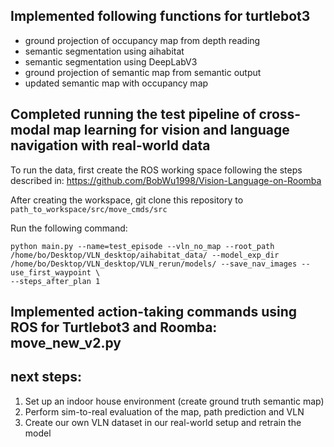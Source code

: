 ## Implemented following functions for turtlebot3
* ground projection of occupancy map from depth reading
* semantic segmentation using aihabitat
* semantic segmentation using DeepLabV3
* ground projection of semantic map from semantic output
* updated semantic map with occupancy map

## Completed running the test pipeline of cross-modal map learning for vision and language navigation with real-world data
To run the data, first create the ROS working space following the steps described in:
https://github.com/BobWu1998/Vision-Language-on-Roomba

After creating the workspace, git clone this repository to
```path_to_workspace/src/move_cmds/src```

Run the following command:
```
python main.py --name=test_episode --vln_no_map --root_path /home/bo/Desktop/VLN_desktop/aihabitat_data/ --model_exp_dir /home/bo/Desktop/VLN_desktop/VLN_rerun/models/ --save_nav_images --use_first_waypoint \
--steps_after_plan 1
```
## Implemented action-taking commands using ROS for Turtlebot3 and Roomba: move_new_v2.py

## next steps:
1. Set up an indoor house environment (create ground truth semantic map)
2. Perform sim-to-real evaluation of the map, path prediction and VLN
3. Create our own VLN dataset in our real-world setup and retrain the model
